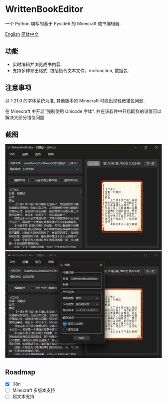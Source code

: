 # WrittenBookEditor

一个 Python 编写的基于 Pyside6 的 Minecraft 成书编辑器.

[English](docs/README_en_US.md)
[简体中文](/README.md)

## 功能

- 实时编辑并浏览成书内容.
- 支持多种导出格式, 包括指令文本文件，mcfunction, 数据包.

## 注意事项

以 1.21.0 的字体系统为准, 其他版本的 Minecraft 可能出现轻微错位问题.

在 Minecraft 中开启“强制使用 Unicode 字体”. 并在该软件中开启同样的设置可以解决大部分错位问题.

## 截图

![MainWindow](docs/main_window.png)
![ExportDialog](docs/export_dialog.png)

## Roadmap

- [x] i18n
- [ ] Minecraft 多版本支持
- [ ] 超文本支持
